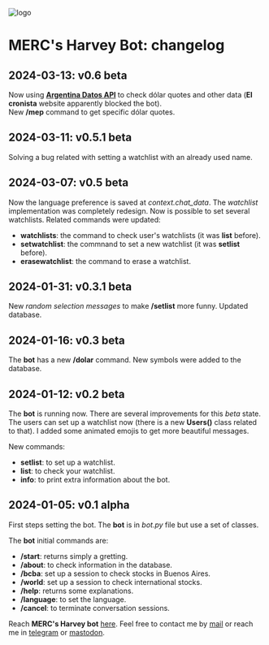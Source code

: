 ![logo](https://gitlab.com/azarte/azarte.gitlab.io/-/raw/master/public/assets/img/logo_64.png)

# MERC's Harvey Bot: changelog

## 2024-03-13: v0.6 beta

Now using [**Argentina Datos API**](https://argentinadatos.com) to check dólar quotes and other data
(**El cronista** website apparently blocked the bot).  
New **/mep** command to get specific dólar quotes.  

## 2024-03-11: v0.5.1 beta

Solving a bug related with setting a watchlist with an already used name.  

## 2024-03-07: v0.5 beta

Now the language preference is saved at *context.chat_data*. The *watchlist* implementation
was completely redesign. Now is possible to set several watchlists. Related commands were
updated:
- **watchlists**: the command to check user's watchlists (it was **list** before).
- **setwatchlist**: the commnand to set a new watchlist (it was **setlist** before).
- **erasewatchlist**: the command to erase a watchlist.

## 2024-01-31: v0.3.1 beta

New *random selection messages* to make **/setlist** more funny. Updated database.  

## 2024-01-16: v0.3 beta

The **bot** has a new **/dolar** command. New symbols were added to the database.  

## 2024-01-12: v0.2 beta

The **bot** is running now. There are several improvements for this *beta* state.
The users can set up a watchlist now (there is a new **Users()** class related to that).
I added some animated emojis to get more beautiful messages.

New commands:

- **setlist**: to set up a watchlist.
- **list**: to check your watchlist.
- **info**: to print extra information about the bot.

## 2024-01-05: v0.1 alpha

First steps setting the bot. The **bot** is in
*bot.py* file but use a set of classes.  

The **bot** initial commands are:

- **/start**: returns simply a gretting.  
- **/about**: to check information in the database.
- **/bcba**: set up a session to check stocks in Buenos Aires.  
- **/world**: set up a session to check international stocks.  
- **/help**: returns some explanations.  
- **/language**: to set the language.  
- **/cancel**: to terminate conversation sessions.    

Reach **MERC's Harvey bot** [here](https://t.me/mercsharvey_bot).
Feel free to contact me by [mail](mailto:rodrigovalla@protonmail.ch) or reach me in
[telegram](https://t.me/rvalla) or [mastodon](https://fosstodon.org/@rvalla).
